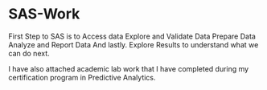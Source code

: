 # SAS-Work
First Step to SAS is to Access data
Explore and Validate Data
Prepare Data
Analyze and Report Data
And lastly. Explore Results to understand what we can do next.

I have also attached academic lab work that I have completed during my certification program in Predictive Analytics.
